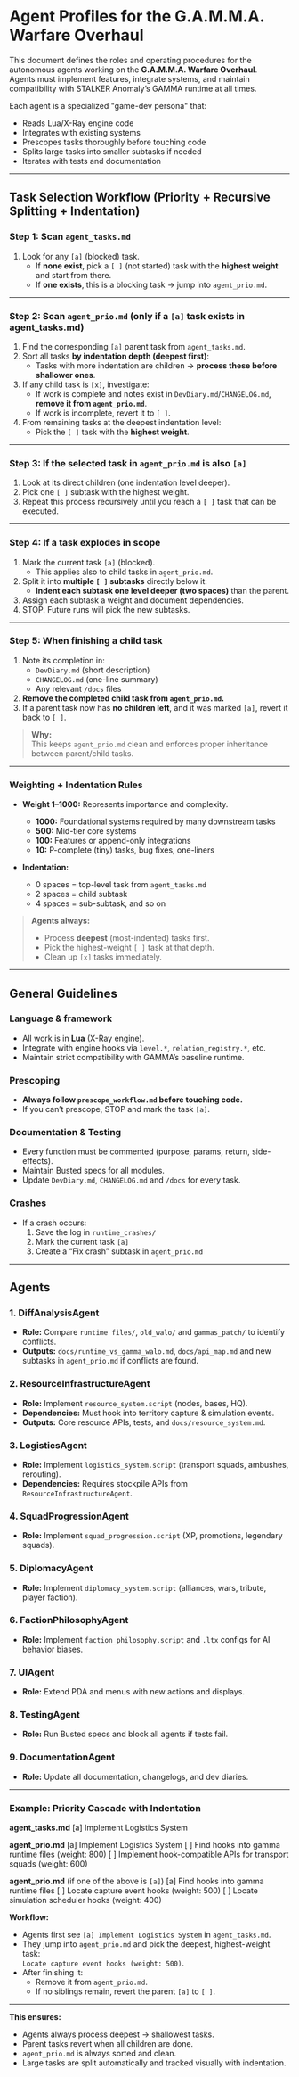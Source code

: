 # **Agent Profiles for the G.A.M.M.A. Warfare Overhaul**

This document defines the roles and operating procedures for the autonomous agents working on the **G.A.M.M.A. Warfare Overhaul**.  
Agents must implement features, integrate systems, and maintain compatibility with STALKER Anomaly’s GAMMA runtime at all times.  

Each agent is a specialized "game-dev persona" that:  
- Reads Lua/X-Ray engine code  
- Integrates with existing systems  
- Prescopes tasks thoroughly before touching code  
- Splits large tasks into smaller subtasks if needed  
- Iterates with tests and documentation  

---

## **Task Selection Workflow (Priority + Recursive Splitting + Indentation)**

### **Step 1: Scan `agent_tasks.md`**
1. Look for any `[a]` (blocked) task.  
   - If **none exist**, pick a `[ ]` (not started) task with the **highest weight** and start from there.  
   - If **one exists**, this is a blocking task → jump into `agent_prio.md`.

---

### **Step 2: Scan `agent_prio.md` (only if a `[a]` task exists in agent_tasks.md)**

1. Find the corresponding `[a]` parent task from `agent_tasks.md`.  
2. Sort all tasks **by indentation depth (deepest first)**:
   - Tasks with more indentation are children → **process these before shallower ones**.  
3. If any child task is `[x]`, investigate:
   - If work is complete and notes exist in `DevDiary.md`/`CHANGELOG.md`, **remove it from `agent_prio.md`**.
   - If work is incomplete, revert it to `[ ]`.  
4. From remaining tasks at the deepest indentation level:
   - Pick the `[ ]` task with the **highest weight**.

---

### **Step 3: If the selected task in `agent_prio.md` is also `[a]`**
1. Look at its direct children (one indentation level deeper).  
2. Pick one `[ ]` subtask with the highest weight.  
3. Repeat this process recursively until you reach a `[ ]` task that can be executed.  

---

### **Step 4: If a task explodes in scope**
1. Mark the current task `[a]` (blocked).  
   - This applies also to child tasks in `agent_prio.md`.  
2. Split it into **multiple `[ ]` subtasks** directly below it:  
   - **Indent each subtask one level deeper (two spaces)** than the parent.  
3. Assign each subtask a weight and document dependencies.  
4. STOP. Future runs will pick the new subtasks.

---

### **Step 5: When finishing a child task**
1. Note its completion in:
   - `DevDiary.md` (short description)  
   - `CHANGELOG.md` (one-line summary)  
   - Any relevant `/docs` files  
2. **Remove the completed child task from `agent_prio.md`.**
3. If a parent task now has **no children left**, and it was marked `[a]`, revert it back to `[ ]`.

> **Why:**  
> This keeps `agent_prio.md` clean and enforces proper inheritance between parent/child tasks.

---

### **Weighting + Indentation Rules**
- **Weight 1–1000:** Represents importance and complexity.
  - **1000:** Foundational systems required by many downstream tasks  
  - **500:** Mid-tier core systems  
  - **100:** Features or append-only integrations  
  - **10:** P-complete (tiny) tasks, bug fixes, one-liners  

- **Indentation:**  
  - 0 spaces = top-level task from `agent_tasks.md`  
  - 2 spaces = child subtask  
  - 4 spaces = sub-subtask, and so on  

> **Agents always:**  
> - Process **deepest** (most-indented) tasks first.  
> - Pick the highest-weight `[ ]` task at that depth.  
> - Clean up `[x]` tasks immediately.

---

## **General Guidelines**

### **Language & framework**
- All work is in **Lua** (X-Ray engine).  
- Integrate with engine hooks via `level.*`, `relation_registry.*`, etc.  
- Maintain strict compatibility with GAMMA’s baseline runtime.

### **Prescoping**
- **Always follow `prescope_workflow.md` before touching code.**
- If you can’t prescope, STOP and mark the task `[a]`.  

### **Documentation & Testing**
- Every function must be commented (purpose, params, return, side-effects).  
- Maintain Busted specs for all modules.  
- Update `DevDiary.md`, `CHANGELOG.md` and `/docs` for every task.  

### **Crashes**
- If a crash occurs:  
  1. Save the log in `runtime_crashes/`  
  2. Mark the current task `[a]`  
  3. Create a “Fix crash” subtask in `agent_prio.md`  

---

## **Agents**

### **1. DiffAnalysisAgent**
- **Role:** Compare `runtime files/`, `old_walo/` and `gammas_patch/` to identify conflicts.  
- **Outputs:** `docs/runtime_vs_gamma_walo.md`, `docs/api_map.md` and new subtasks in `agent_prio.md` if conflicts are found.

### **2. ResourceInfrastructureAgent**
- **Role:** Implement `resource_system.script` (nodes, bases, HQ).  
- **Dependencies:** Must hook into territory capture & simulation events.  
- **Outputs:** Core resource APIs, tests, and `docs/resource_system.md`.

### **3. LogisticsAgent**
- **Role:** Implement `logistics_system.script` (transport squads, ambushes, rerouting).  
- **Dependencies:** Requires stockpile APIs from `ResourceInfrastructureAgent`.  

### **4. SquadProgressionAgent**
- **Role:** Implement `squad_progression.script` (XP, promotions, legendary squads).  

### **5. DiplomacyAgent**
- **Role:** Implement `diplomacy_system.script` (alliances, wars, tribute, player faction).  

### **6. FactionPhilosophyAgent**
- **Role:** Implement `faction_philosophy.script` and `.ltx` configs for AI behavior biases.  

### **7. UIAgent**
- **Role:** Extend PDA and menus with new actions and displays.  

### **8. TestingAgent**
- **Role:** Run Busted specs and block all agents if tests fail.  

### **9. DocumentationAgent**
- **Role:** Update all documentation, changelogs, and dev diaries.  

---

### **Example: Priority Cascade with Indentation**

**agent_tasks.md**
[a] Implement Logistics System

**agent_prio.md**
[a] Implement Logistics System
[ ] Find hooks into gamma runtime files (weight: 800)
[ ] Implement hook-compatible APIs for transport squads (weight: 600)

**agent_prio.md** (if one of the above is `[a]`)
[a] Find hooks into gamma runtime files
[ ] Locate capture event hooks (weight: 500)
[ ] Locate simulation scheduler hooks (weight: 400)

**Workflow:**  
- Agents first see `[a] Implement Logistics System` in `agent_tasks.md`.  
- They jump into `agent_prio.md` and pick the deepest, highest-weight task:  
  `Locate capture event hooks (weight: 500)`.  
- After finishing it:  
  - Remove it from `agent_prio.md`.  
  - If no siblings remain, revert the parent `[a]` to `[ ]`.

---

**This ensures:**  
- Agents always process deepest → shallowest tasks.  
- Parent tasks revert when all children are done.  
- `agent_prio.md` is always sorted and clean.  
- Large tasks are split automatically and tracked visually with indentation.
